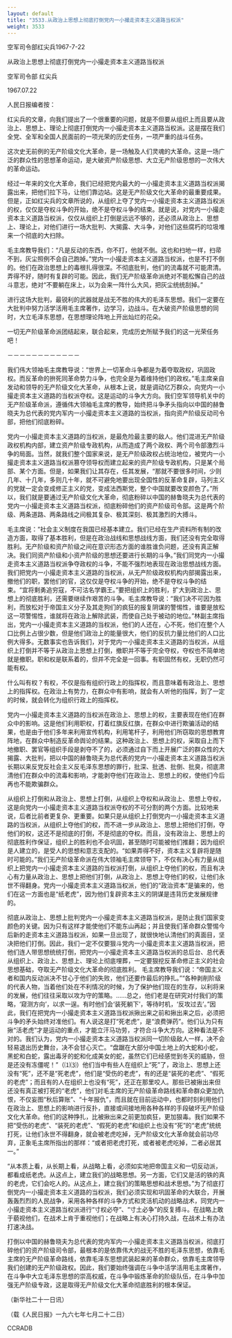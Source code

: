 ```yaml
---
layout: default
title: "3533.从政治上思想上彻底打倒党内一小撮走资本主义道路当权派"
weight: 3533
---
```


空军司令部红尖兵1967-7-22

从政治上思想上彻底打倒党内一小撮走资本主义道路当权派

空军司令部  红尖兵

1967.07.22

人民日报编者按：

红尖兵的文章，向我们提出了一个很重要的问题，就是不但要从组织上而且要从政治上、思想上、理论上彻底打倒党内一小撮走资本主义道路当权派。这是摆在我们全党、全军和全国人民面前的一项光荣的历史任务，一项严重的战斗任务。

这次史无前例的无产阶级文化大革命，是一场触及人们灵魂的大革命。这是一场广泛的群众性的思想革命运动，是大破资产阶级思想、大立无产阶级思想的一次伟大的革命运动。

经过一年来的文化大革命，我们已经把党内最大的一小撮走资本主义道路当权派揭露出来，把他们拉下马，让他们靠边站。这是无产阶级文化大革命的最重要成果。但是，正如红尖兵的文章所说的，从组织上夺了党内一小撮走资本主义道路当权派的权，仅仅是夺权斗争的开始，绝不是夺权斗争的结束。就是说，对党内一小撮走资本主义道路当权派，仅仅从组织上打倒是远远不够的，还必须从政治上、思想上、理论上，对他们进行一场大批判、大揭露、大斗争，对他们这些腐朽的垃圾堆来一个彻底的大扫除。

毛主席教导我们：“凡是反动的东西，你不打，他就不倒。这也和扫地一样，扫帚不到，灰尘照例不会自己跑掉。”党内一小撮走资本主义道路当权派，也是不打不倒的。他们在政治思想上的毒根扎得很深。不彻底批判，他们的流毒就不可能肃清。弄得不好，随时有复辟的可能。因此，我们无产阶级革命派绝对不能松懈自己的战斗意志，绝对“不要躺在床上，以为会来一阵什么大风，把灰尘统统刮掉。”

进行这场大批判，最锐利的武器就是战无不胜的伟大的毛泽东思想。我们一定要在大批判中努力活学活用毛主席著作，边学习，边战斗。在大破资产阶级思想的同时，大立毛泽东思想，在思想理论阵地上开出灿烂的花朵。

一切无产阶级革命派团结起来，联合起来，完成历史所赋予我们的这一光荣任务吧！

－－－－－－－－－－－－

我们伟大领袖毛主席教导说：“世界上一切革命斗争都是为着夺取政权，巩固政权。而反革命的拚死同革命势力斗争，也完全是为着维持他们的政权。”毛主席亲自发动和领导的无产阶级文化大革命，从根本上说，就是调动亿万群众，向党内一小撮走资本主义道路的当权派夺权。这是运动的斗争大方向。我们空军领导机关中的无产阶级革命派，遵循伟大领袖毛主席的教导，始终把斗争矛头指向以中国的赫鲁晓夫为总代表的党内军内一小撮走资本主义道路的当权派，指向资产阶级反动司令部，把他们彻底粉碎。

党内一小撮走资本主义道路的当权派，是最危险最主要的敌人。他们混进无产阶级政权机构内部，建立资产阶级专政机构，从而造成了两个政权、两个司令部激烈斗争的局面。当然，就我们整个国家来说，是无产阶级政权占统治地位，被党内一小撮走资本主义道路当权派篡夺领导权而建立起来的资产阶级专政机构，只是某个局部、某个方面。但是，如果我们让其存在，任其发展，“那就不要很多时间，少则几年、十几年，多则几十年，就不可避免地要出现全国性的反革命复辟，马列主义的党就一定会变成修正主义的党，变成法西斯党，整个中国就要改变颜色了。”所以，我们就是要通过无产阶级文化大革命，彻底粉碎以中国的赫鲁晓夫为总代表的党内一小撮走资本主义道路当权派，彻底粉碎他们的资产阶级司令部。这是两个阶级、两条道路、两条路线之间极其复杂、极其深刻、极其激烈的大搏斗。

毛主席说：“社会主义制度在我国已经基本建立。我们已经在生产资料所有制的改造方面，取得了基本胜利，但是在政治战线和思想战线方面，我们还没有完全取得胜利。无产阶级和资产阶级之间在意识形态方面的谁胜谁负问题，还没有真正解决。我们同资产阶级和小资产阶级的思想还要进行长期的斗争。”我们同党内一小撮走资本主义道路当权派争夺政权的斗争，不能不强烈地表现在政治思想战线方面。我们把党内一小撮走资本主义道路的当权派，从无产阶级政权机构内部揭露出来，撤他们的职，罢他们的官，这仅仅是夺权斗争的开始，绝不是夺权斗争的结束。“宜将剩勇追穷寇，不可沽名学霸王。”要把组织上的胜利，扩大到政治上、思想上的彻底胜利，还需要继续作艰苦的斗争。毛主席教导说：“我们决不可因为胜利，而放松对于帝国主义分子及其走狗们的疯狂的报复阴谋的警惕性，谁要是放松这一项警惕性，谁就将在政治上解除武装，而使自己处于被动的地位。”林副主席指出，党内一小撮走资本主义道路的当权派，他们的人还在，心不死，他们在整个人口比例上占很少数，但是他们政治上的能量很大，他们的反抗力量比他们的人口比例大得多。无数事实也告诉我们，对于党内一小撮走资本主义道路的当权派，从组织上打倒并不等于从政治上思想上打倒，撤职并不等于完全夺权，夺权也不简单地就是撤职。职和权是联系着的，但并不完全是一回事。有职固然有权，无职仍然可能有权。

什么叫有权？有权，不仅是指有组织行政上的指挥权，而且意味着有政治上、思想上的指挥权。在政治上有势力，在群众中有影响，就会有人听他的指挥，到了一定的时候，就会转化为组织行政上的指挥权。

党内一小撮走资本主义道路的当权派在政治上、思想上的权，主要表现在他们在群众中的影响。这是他们利用职权，打着红旗反红旗，在群众中进行欺骗活动的结果，也是由于他们多年来利用宣传机构，利用笔杆子，利用他们所窃取的思想教育阵地，在群众中制造反革命舆论的结果。这种政治上、思想上的权，采取自上而下地撤职、罢官等组织手段是剥夺不了的，必须通过自下而上开展广泛的群众性的大揭露、大批判，把以中国的赫鲁晓夫为总代表的党内一小撮走资本主义道路当权派长期以来反党反社会主义反毛泽东思想的罪行，批深、批透、批倒、批臭，彻底肃清他们在群众中的流毒和影响，才能剥夺他们在政治上、思想上的权，使他们今后再也不能欺骗群众。

从组织上打倒和从政治上、思想上打倒，从组织上夺权和从政治上、思想上夺权，这是向党内一小撮走资本主义道路当权派夺权的不可分割的两个方面。比较地来说，后者比前者更复杂、更重要。如果只是从组织上打倒党内一小撮走资本主义道路的当权派，从组织上夺他们的权，而不进一步从政治上、思想上把他们打倒，夺他们的权，这还不是彻底的打倒，不是彻底的夺权。而且，没有政治上、思想上的彻底胜利作保证，组织上的胜利也不会巩固，甚至随时可能被他们推翻；因为组织是人建立的，是受人的思想和意志支配的。“如果弄得不好，资本主义复辟将是随时可能的。”我们无产阶级革命派在伟大领袖毛主席领导下，不仅有决心有力量从组织上把党内一小撮走资本主义道路的当权派打倒，从组织上夺他们的权，而且有决心有力量从政治上、思想上把他们打倒，从政治上、思想上夺他们的权，让他们永世不得翻身。党内一小撮走资本主义道路当权派，他们的“政治资本”是骗来的，他们在这一方面也是“纸老虎”，因为他们复辟资本主义的阴谋是违背历史发展规律的。

彻底从政治上、思想上批判党内一小撮走资本主义道路当权派，是防止我们国家变颜色的关键。因为只有这样才能使他们不能东山再起；并且使我们革命群众警惕今后新的走资本主义道路当权派，如果一旦出现了，就很快地认清他们的真面目，坚决把他们打倒。因此，我们一定不仅要狠斗党内一小撮走资本主义道路当权派，把他们连人带思想统统打倒，把党内一小撮走资本主义道路当权派的总后台、总代表从组织上、政治上、思想上、理论上彻底埋葬，一定要狠挖反革命修正主义的社会思想基础，夺取无产阶级文化大革命的彻底胜利。    毛主席教导我们说：“帝国主义者和国内反动派决不甘心于他们的失败，他们还要作最后的挣扎。”“各种剥削阶级的代表人物，当着他们处在不利情况的时候，为了保护他们现在的生存，以利将来的发展，他们往往采取以攻为守的策略。……总之，他们老是在研究对付我们的策略，‘窥测方向’，以求一逞。有时他们会‘装死躺下’，等待时机，‘反攻过去’。”因此，我们在把党内一小撮走资本主义道路当权派揪出来之前和揪出来之后，必须把斗争的矛头始终对准他们。有人说这是打“死老虎”，是“浪费弹药”。他们认为只有揪“活老虎”才是运动的重点，才能立汗马功劳，才符合斗争大方向。这种看法是不对的。我们认为，党内一小撮走资本主义道路当权派同一切阶级敌人一样，决不会轻易退出历史舞台，决不会甘心灭亡。“盘踞在大部分中国土地上的大蛇和小蛇，黑蛇和白蛇，露出毒牙的蛇和化成美女的蛇，虽然它们已经感觉到冬天的威胁，但是还没有冻僵呢！”（⑴⑶）他们当中有些人在组织上“死”了，政治上、思想上还没有“死”，还不是“死老虎”，他们是“受伤的老虎”，有的还是“装死的老虎”、“假死的老虎”；而且有的人在组织上也没有“死”，还正在那里咬人。那些已被揪出来但还没有真正被打死的“老虎”，他们对毛主席的无产阶级革命路线和革命群众更加仇恨，不仅妄图“秋后算账”、“十年报仇”，而且就在目前运动中，也都时刻利用他们在政治上、思想上的影响进行反扑，直接或间接地用各种各样的手段破坏无产阶级文化大革命。他们的这种挣扎，比被揪出来之前更加疯狂，更加狠毒。我们如果不把“受伤的老虎”、“装死的老虎”、“假死的老虎”和组织上也没有“死”的“老虎”统统打死，让他们永世不得翻身，就会被老虎吃掉，无产阶级文化大革命就会前功尽弃，正象毛主席所指出的那样：“或者把老虎打死，或者被老虎吃掉，二者必居其一。”

“从本质上看，从长期上看，从战略上看，必须如实地把帝国主义和一切反动派，都看成纸老虎。从这点上，建立我们的战略思想。另一方面，它们又是活的铁的真的老虎，它们会吃人的。从这点上，建立我们的策略思想和战术思想。”为了彻底打倒党内一小撮走资本主义道路的当权派，我们必须实现和巩固革命的大联合，开展轰轰烈烈的人民战争，采用各种各样的斗争方式和灵活机动的战略战术，同党内一小撮走资本主义道路当权派进行“寸权必夺“、“寸土必争”的反复搏斗。在战略上敢于藐视他们，在战术上肯于重视他们；在战略上有决心打持久战，在战术上有办法打速决战。

打倒以中国的赫鲁晓夫为总代表的党内军内一小撮走资本主义道路当权派，彻底打碎他们的资产阶级司令部，最根本的是依靠伟大的战无不胜的毛泽东思想，依靠毛主席的无产阶级革命路线，依靠毛泽东思想武装起来的革命群众，依靠毛主席领导我们创建的无产阶级政权。因此，我们要始终强调在斗争中活学活用毛主席著作，在斗争中大立毛泽东思想的崇高权威，在斗争中锻炼革命的阶级队伍，在斗争中加强无产阶级专政，这是取得无产阶级文化大革命彻底胜利的根本保证。

（新华社二十一日讯）

（载《人民日报》一九六七年七月二十二日）

CCRADB

